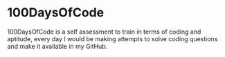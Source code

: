# 100DaysOfCode
100DaysOfCode is a self assessment to train in terms of coding and aptitude, every day I would be making attempts to solve coding questions and make it available in my GitHub.
